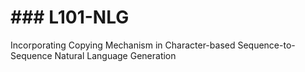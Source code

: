 # ### L101-NLG

Incorporating Copying Mechanism in Character-based Sequence-to-Sequence Natural Language Generation 